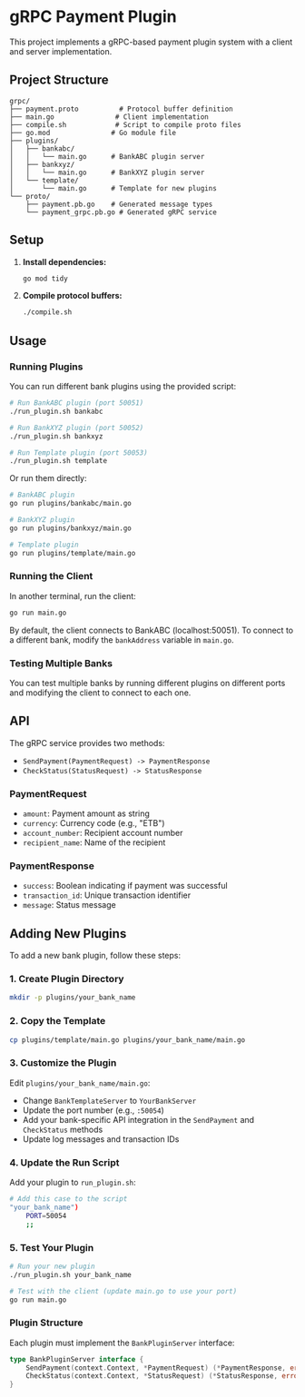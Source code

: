 # gRPC Payment Plugin

This project implements a gRPC-based payment plugin system with a client and server implementation.

## Project Structure

```
grpc/
├── payment.proto          # Protocol buffer definition
├── main.go               # Client implementation
├── compile.sh            # Script to compile proto files
├── go.mod               # Go module file
├── plugins/
│   ├── bankabc/
│   │   └── main.go      # BankABC plugin server
│   ├── bankxyz/
│   │   └── main.go      # BankXYZ plugin server
│   └── template/
│       └── main.go      # Template for new plugins
└── proto/
    ├── payment.pb.go    # Generated message types
    └── payment_grpc.pb.go # Generated gRPC service
```

## Setup

1. **Install dependencies:**
   ```bash
   go mod tidy
   ```

2. **Compile protocol buffers:**
   ```bash
   ./compile.sh
   ```

## Usage

### Running Plugins

You can run different bank plugins using the provided script:

```bash
# Run BankABC plugin (port 50051)
./run_plugin.sh bankabc

# Run BankXYZ plugin (port 50052)
./run_plugin.sh bankxyz

# Run Template plugin (port 50053)
./run_plugin.sh template
```

Or run them directly:

```bash
# BankABC plugin
go run plugins/bankabc/main.go

# BankXYZ plugin  
go run plugins/bankxyz/main.go

# Template plugin
go run plugins/template/main.go
```

### Running the Client

In another terminal, run the client:

```bash
go run main.go
```

By default, the client connects to BankABC (localhost:50051). To connect to a different bank, modify the `bankAddress` variable in `main.go`.

### Testing Multiple Banks

You can test multiple banks by running different plugins on different ports and modifying the client to connect to each one.

## API

The gRPC service provides two methods:

- `SendPayment(PaymentRequest) -> PaymentResponse`
- `CheckStatus(StatusRequest) -> StatusResponse`

### PaymentRequest
- `amount`: Payment amount as string
- `currency`: Currency code (e.g., "ETB")
- `account_number`: Recipient account number
- `recipient_name`: Name of the recipient

### PaymentResponse
- `success`: Boolean indicating if payment was successful
- `transaction_id`: Unique transaction identifier
- `message`: Status message

## Adding New Plugins

To add a new bank plugin, follow these steps:

### 1. Create Plugin Directory

```bash
mkdir -p plugins/your_bank_name
```

### 2. Copy the Template

```bash
cp plugins/template/main.go plugins/your_bank_name/main.go
```

### 3. Customize the Plugin

Edit `plugins/your_bank_name/main.go`:

- Change `BankTemplateServer` to `YourBankServer`
- Update the port number (e.g., `:50054`)
- Add your bank-specific API integration in the `SendPayment` and `CheckStatus` methods
- Update log messages and transaction IDs

### 4. Update the Run Script

Add your plugin to `run_plugin.sh`:

```bash
# Add this case to the script
"your_bank_name")
    PORT=50054
    ;;
```

### 5. Test Your Plugin

```bash
# Run your new plugin
./run_plugin.sh your_bank_name

# Test with the client (update main.go to use your port)
go run main.go
```

### Plugin Structure

Each plugin must implement the `BankPluginServer` interface:

```go
type BankPluginServer interface {
    SendPayment(context.Context, *PaymentRequest) (*PaymentResponse, error)
    CheckStatus(context.Context, *StatusRequest) (*StatusResponse, error)
}
```

